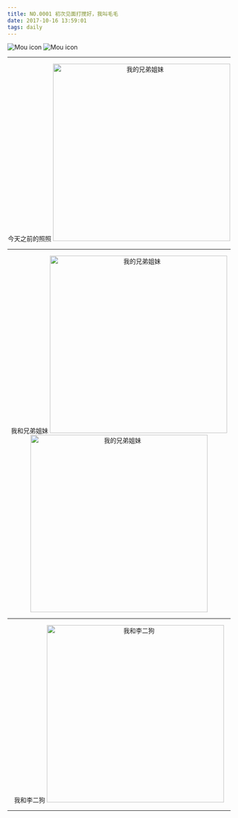 ```yaml
---
title: NO.0001 初次见面打搅好，我叫毛毛
date: 2017-10-16 13:59:01
tags: daily
---
```


![Mou icon](http://mmimg.nuoluan.com/blog/20171016/2.jpg?imageView2/0/w/600)
![Mou icon](http://mmimg.nuoluan.com/blog/20171016/1.jpg?imageView2/0/w/600)

------

<div align=center>
今天之前的照照
<img src="http://mmimg.nuoluan.com/blog/201709/3.jpg?imageView2/0/w/600" width="400" height="400" alt="我的兄弟姐妹"/>
</div>

------

<div align=center>
我和兄弟姐妹
<img src="http://mmimg.nuoluan.com/blog/201709/2-1.jpg?imageView2/0/w/600" width="400" height="400" alt="我的兄弟姐妹"/>
<img src="http://mmimg.nuoluan.com/blog/201709/2.jpg?imageView2/0/w/600" width="400" height="400" alt="我的兄弟姐妹"/>
</div>

------

<div align=center>
我和李二狗
<img src="http://mmimg.nuoluan.com/blog/201709/1.jpg?imageView2/0/w/600" width="400" height="400" alt="我和李二狗"/>
</div>

------